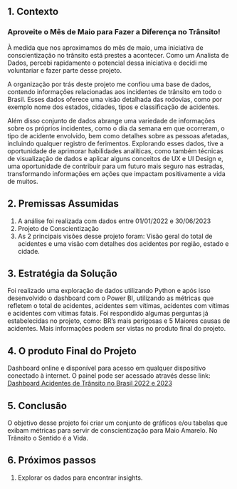 
## 1. Contexto

### Aproveite o Mês de Maio para Fazer a Diferença no Trânsito!
À medida que nos aproximamos do mês de maio, uma iniciativa de conscientização no trânsito está prestes a acontecer. Como um Analista de Dados, percebi rapidamente o potencial dessa iniciativa e decidi me voluntariar e fazer parte desse projeto. 

A organização por trás deste projeto me confiou uma base de dados, contendo informações relacionadas aos incidentes de trânsito em todo o Brasil. Esses dados oferece uma visão detalhada das rodovias, como por exemplo nome dos estados, cidades, tipos e classificação de acidentes. 

Além disso conjunto de dados abrange uma variedade de informações sobre os próprios incidentes, como o dia da semana em que ocorreram, o tipo de acidente envolvido, bem como detalhes sobre as pessoas afetadas, incluindo qualquer registro de ferimentos.
Explorando esses dados, tive a oportunidade de aprimorar habilidades analíticas, como também técnicas de visualização de dados e aplicar alguns conceitos de UX e UI Design e, uma oportunidade de contribuir para um futuro mais seguro nas estradas, transformando informações em ações que impactam positivamente a vida de muitos.

## 2. Premissas Assumidas
1. A análise foi realizada com dados entre 01/01/2022 e 30/06/2023
2. Projeto de Conscientização
3. As 2 principais visões desse projeto foram: Visão geral do total de acidentes e uma visão com detalhes dos acidentes por região, estado e cidade. 

## 3. Estratégia da Solução
Foi realizado uma exploração de dados utilizando Python e após isso desenvolvido o dashboard com o Power BI, utilizando as métricas que refletem o total de acidentes, acidentes sem vítimas, acidentes com vítimas e acidentes com vítimas fatais. Foi respondido algumas perguntas já estabelecidas no projeto, como: BR’s mais perigosas e 5 Maiores causas de acidentes. Mais informações podem ser vistas no produto final do projeto. 

## 4. O produto Final do Projeto
Dashboard online e disponível para acesso em qualquer dispositivo conectado à internet. 
O painel pode ser acessado através desse link: <a href="https://app.powerbi.com/view?r=eyJrIjoiMDhiZWUyYzYtYTdjMC00NDMyLWE1MjQtZjRiNjcyM2JkMDQ5IiwidCI6IjI0MzFmNDBkLWFhMmUtNGI4MS1hZDY0LTc2NTU5NTY4MmVlNiJ9"> Dashboard Acidentes de Trânsito no Brasil 2022 e 2023</a>

## 5. Conclusão
O objetivo desse projeto foi criar um conjunto de gráficos e/ou tabelas que exibam métricas para servir de conscientização para Maio Amarelo. No Trânsito o Sentido é a Vida.

## 6. Próximos passos
1. Explorar os dados para encontrar insights. 
